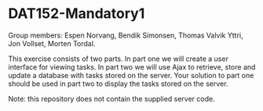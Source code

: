 # DAT152-Mandatory1
Group members: Espen Norvang, Bendik Simonsen, Thomas Valvik Yttri, Jon Vollset, Morten Tordal.

This exercise consists of two parts. In part one we will create a user interface for viewing tasks. In part two we will use Ajax to retrieve, store and update a database with tasks stored on the server. Your solution to part one should be used in part two to display the tasks stored on the server.

Note: this repository does not contain the supplied server code.
